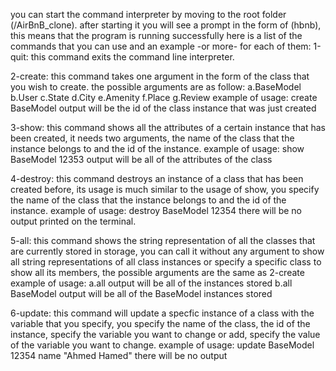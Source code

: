 you can start the command interpreter by moving to the root folder (/AirBnB_clone).
after starting it you will see a prompt in the form of (hbnb), this means that the program is running successfully
here is a list of the commands that you can use and an example -or more- for each of them:
1-quit: this command exits the command line interpreter.

2-create: this command takes one argument in the form of the class that you wish to create.
the possible arguments are as follow:
  a.BaseModel
  b.User
  c.State
  d.City
  e.Amenity
  f.Place
  g.Review
example of usage:
  create BaseModel
  output will be the id of the class instance that was just created

3-show: this command shows all the attributes of a certain instance that has been created, it needs two arguments, the name of the class that the instance belongs to and the id of the instance.
example of usage:
  show BaseModel 12353
  output will be all of the attributes of the class

4-destroy: this command destroys an instance of a class that has been created before, its usage is much similar to the usage of show, you specify the name of the class that the instance belongs to and the id of the instance.
example of usage:
  destroy BaseModel 12354
  there will be no output printed on the terminal.

5-all: this command shows the string representation of all the classes that are currently stored in storage, you can call it without any argument to show all string representations of all class instances or specify a specific class to show all its members, the possible arguments are the same as 2-create
example of usage:
  a.all
  output will be all of the instances stored
  b.all BaseModel
  output will be all of the BaseModel instances stored

6-update: this command will update a specfic instance of a class with the variable that you specify, you specify the name of the class, the id of the instance, specify the variable you want to change or add, specify the value of the variable you want to change.
example of usage:
  update BaseModel 12354 name "Ahmed Hamed"
  there will be no output
